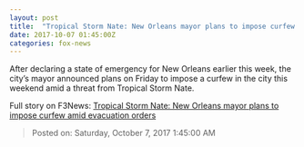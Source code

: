 ```yaml
---
layout: post
title:  "Tropical Storm Nate: New Orleans mayor plans to impose curfew amid evacuation orders"
date: 2017-10-07 01:45:00Z
categories: fox-news
---
```


After declaring a state of emergency for New Orleans earlier this week, the city’s mayor announced plans on Friday to impose a curfew in the city this weekend amid a threat from Tropical Storm Nate.


Full story on F3News: [Tropical Storm Nate: New Orleans mayor plans to impose curfew amid evacuation orders](http://www.f3nws.com/n/WcWMQB)

> Posted on: Saturday, October 7, 2017 1:45:00 AM
